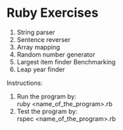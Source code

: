 # Ruby Exercises

1. String parser
2. Sentence reverser
3. Array mapping
4. Random number generator
5. Largest item finder Benchmarking
6. Leap year finder

Instructions:
1. Run the program by:  
ruby <name_of_the_program>.rb
2. Test the program by:  
rspec <name_of_the_program>.rb

